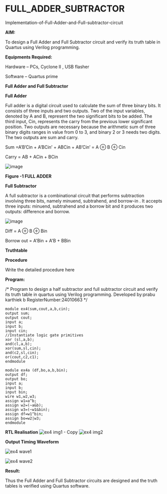 # FULL_ADDER_SUBTRACTOR

Implementation-of-Full-Adder-and-Full-subtractor-circuit

**AIM:**

To design a Full Adder and Full Subtractor circuit and verify its truth table in Quartus using Verilog programming.

**Equipments Required:**

Hardware – PCs, Cyclone II , USB flasher

Software – Quartus prime

**Full Adder and Full Subtractor**

**Full Adder**

Full adder is a digital circuit used to calculate the sum of three binary bits. It consists of three inputs and two outputs. Two of the input variables, denoted by A and B, represent the two significant bits to be added. The third input, Cin, represents the carry from the previous lower significant position. Two outputs are necessary because the arithmetic sum of three binary digits ranges in value from 0 to 3, and binary 2 or 3 needs two digits. The two outputs are sum and carry.

Sum =A’B’Cin + A’BCin’ + ABCin + AB’Cin’ = A ⊕ B ⊕ Cin 

Carry = AB + ACin + BCin

![image](https://github.com/naavaneetha/FULL_ADDER_SUBTRACTOR/assets/154305477/0f30ba51-5ffb-4198-845f-18e054f675e7)

**Figure -1 FULL ADDER**

**Full Subtractor**

A full subtractor is a combinational circuit that performs subtraction involving three bits, namely minuend, subtrahend, and borrow-in . It accepts three inputs: minuend, subtrahend and a borrow bit and it produces two outputs: difference and borrow.

![image](https://github.com/naavaneetha/FULL_ADDER_SUBTRACTOR/assets/154305477/02b24f51-ab51-4304-9ad6-7b81ffc1ead5)

Diff = A ⊕ B ⊕ Bin 

Borrow out = A'Bin + A'B + BBin

**Truthtable**

**Procedure**

Write the detailed procedure here

**Program:**

/* Program to design a half subtractor and full subtractor circuit and verify its truth table in quartus using Verilog programming. Developed by:prabu karthiek b
RegisterNumber:24010663
*/
```
module ex4(sum,cout,a,b,cin);
output sum;
output cout;
input a;
input b;
input cin;
//Instantiate logic gate primitives
xor (sl,a,b);
and(cl,a,b);
xor(sum,sl,cin);
and(c2,sl,cin);
or(cout,c2,c1);
endmodule
```
```
module ex4a (df,bo,a,b,bin);
output df;
output bo;
input a;
input b;
input bin;
wire w1,w2,w3;
assign w1=a^b;
assign w2=(~a&b);
assign w3=(~w1&bin);
assign df=w1^bin;
assign bo=w2|w3;
endmodule
```

**RTL Realisation**
![ex4 img1 - Copy](https://github.com/user-attachments/assets/622a4743-5588-48f9-a264-a67858909288)
![ex4 img2](https://github.com/user-attachments/assets/edf741fc-ab01-4ea9-b619-53202fbd31ca)





**Output Timing Waveform**

![ex4 wave1](https://github.com/user-attachments/assets/1df9ed24-04cf-4330-986c-b29713fcf742)

![ex4 wave2](https://github.com/user-attachments/assets/6e45b034-df5e-427b-bcb5-4a5164a052db)



**Result:**

Thus the Full Adder and Full Subtractor circuits are designed and the truth tables is verified using Quartus software.



